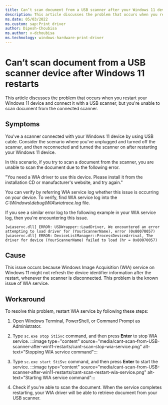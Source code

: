 ```yaml
---
title: Can’t scan document from a USB scanner after your Windows 11 device restarts
description: This article discusses the problem that occurs when you restart your Windows 11 device and connect it with a USB scanner, but you're unable to scan document from the connected scanner.
ms.date: 05/03/2022
ms.custom: sap:Print driver
author: Dipesh-Choubisa
ms.author: v-dchoubisa
ms.technology: windows-hardware-print-driver
---
```

# Can’t scan document from a USB scanner device after Windows 11 restarts

This article discusses the problem that occurs when you restart your Windows 11 device and connect it with a USB scanner, but you're unable to scan document from the connected scanner.

## Symptoms

You've a scanner connected with your Windows 11 device by using USB cable. Consider the scenario where you've unplugged and turned off the scanner, and then reconnected and turned the scanner on after restarting your Windows 11 device.

In this scenario, if you try to scan a document from the scanner, you are unable to scan the document due to the following error.

"You need a WIA driver to use this device. Please install it from the installation CD or manufacturer's website, and try again."

You can verify by referring WIA service log whether this issue is occurring on your device. To verify, find WIA service log into the *C:\Windows\debug\WIA\wiatrace.log* file.

If you see a similar error log to the following example in your WIA service log, then you're encountering this issue.

```
[wiaservc.dll] ERROR: USDWrapper::LoadDriver, We encountered an error attempting to load driver for (YourScannerName), error (0x80070057)
[wiaservc.dll] ERROR: DeviceListManager::ProcessDeviceArrival, The driver for device (YourScannerName) failed to load (hr = 0x80070057)
```

## Cause

This issue occurs because Windows Image Acquisition (WIA) service on Windows 11 might not refresh the device identifier information after the restart, whenever the scanner is disconnected.
This problem is the known issue of WIA service.

## Workaround

To resolve this problem, restart WIA service by following these steps:

1. Open Windows Terminal, PowerShell, or Command Prompt as Administrator.

1. Type `sc.exe stop StiSvc` command, and then press **Enter** to stop WIA service.
    :::image type="content" source="media/cant-scan-from-USB-scanner-after-win11-restarts/cant-scan-stop-wia-service.png" alt-text="Stopping WIA service command":::

1. Type `sc.exe start StiSvc` command, and then press **Enter** to start the service.
    :::image type="content" source="media/cant-scan-from-USB-scanner-after-win11-restarts/cant-scan-restart-wia-service.png" alt-text="Starting WIA service command":::

1. Check if you're able to scan the document. When the service completes restarting, your WIA driver will be able to retrieve document from your USB scanner.

